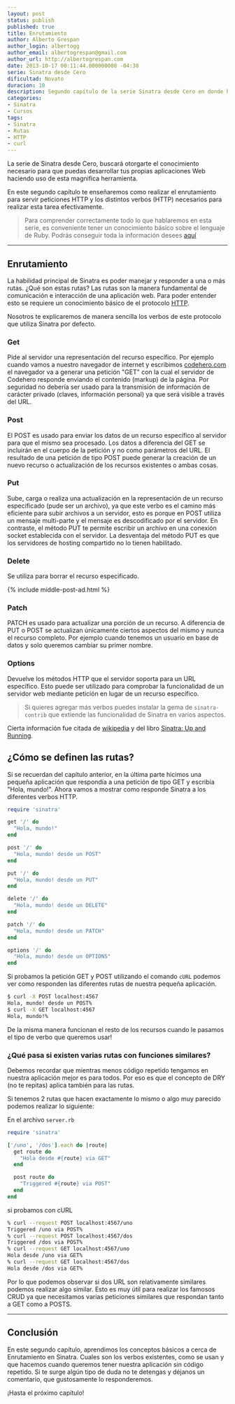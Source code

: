 ```yaml
---
layout: post
status: publish
published: true
title: Enrutamiento
author: Alberto Grespan
author_login: albertogg
author_email: albertogrespan@gmail.com
author_url: http://albertogrespan.com
date: 2013-10-17 00:11:44.000000000 -04:30
serie: Sinatra desde Cero
dificultad: Novato
duracion: 10
description: Segundo capítulo de la serie Sinatra desde Cero en donde hablamos sobre enrutamiento y verbos http que representan la estructura principal de la aplicación.
categories:
- Sinatra
- Cursos
tags:
- Sinatra
- Rutas
- HTTP
- curl
---
```

<p>La serie de Sinatra desde Cero, buscará otorgarte el conocimiento necesario para que puedas desarrollar tus propias aplicaciones Web haciendo uso de esta magnifica herramienta.</p>

<p>En este segundo capítulo te enseñaremos como realizar el enrutamiento para servir peticiones HTTP y los distintos verbos (HTTP) necesarios para realizar esta tarea efectivamente.</p>

<blockquote>
  <p>Para comprender correctamente todo lo que hablaremos en esta serie, es conveniente tener un conocimiento básico sobre el lenguaje de Ruby. Podrás conseguir toda la información desees <a href="http://codehero.co/category/tutoriales/ruby/">aquí</a></p>
</blockquote>

<hr />

<h2>Enrutamiento</h2>

<p>La habilidad principal de Sinatra es poder manejar y responder a una o más rutas. ¿Qué son estas rutas? Las rutas son la manera fundamental de comunicación e interacción de una aplicación web. Para poder entender esto se requiere un conocimiento básico de el protocolo <a href="http://es.wikipedia.org/wiki/Hypertext_Transfer_Protocol">HTTP</a>.</p>

<p>Nosotros te explicaremos de manera sencilla los verbos de este protocolo que utiliza Sinatra por defecto.</p>

<h3>Get</h3>

<p>Pide al servidor una representación del recurso específico. Por ejemplo cuando vamos a nuestro navegador de internet y escribimos <a href="http://codehero.com">codehero.com</a> el navegador va a generar una petición "GET" con la cual el servidor de Codehero responde enviando el contenido (markup) de la página. Por seguridad no debería ser usado para la transmisión de información de carácter privado (claves, información personal) ya que será visible a través del URL.</p>

<h3>Post</h3>

<p>El POST es usado para enviar los datos de un recurso específico al servidor para que el mismo sea procesado. Los datos a diferencia del GET se incluirán en el cuerpo de la petición y no como parámetros del URL. El resultado de una petición de tipo POST puede generar la creación de un nuevo recurso o actualización de los recursos existentes o ambas cosas.</p>

<h3>Put</h3>

<p>Sube, carga o realiza una actualización en la representación de un recurso especificado (pude ser un archivo), ya que este verbo es el camino más eficiente para subir archivos a un servidor, esto es porque en POST utiliza un mensaje multi-parte y el mensaje es descodificado por el servidor. En contraste, el método PUT te permite escribir un archivo en una conexión socket establecida con el servidor. La desventaja del método PUT es que los servidores de hosting compartido no lo tienen habilitado.</p>

<h3>Delete</h3>

<p>Se utiliza para borrar el recurso especificado.</p>

{% include middle-post-ad.html %}

<h3>Patch</h3>

<p>PATCH es usado para actualizar una porción de un recurso. A diferencia de PUT o POST se actualizan únicamente ciertos aspectos del mismo y nunca el recurso completo. Por ejemplo cuando tenemos un usuario en base de datos y solo queremos cambiar su primer nombre.</p>

<h3>Options</h3>

<p>Devuelve los métodos HTTP que el servidor soporta para un URL específico. Esto puede ser utilizado para comprobar la funcionalidad de un servidor web mediante petición en lugar de un recurso específico.</p>

<blockquote>
  <p>Si quieres agregar más verbos puedes instalar la gema de <code>sinatra-contrib</code> que extiende las funcionalidad de Sinatra en varios aspectos.</p>
</blockquote>

<p>Cierta información fue citada de <a href="http://es.wikipedia.org/wiki/Hypertext_Transfer_Protocol">wikipedia</a> y del libro <a href="http://shop.oreilly.com/product/0636920019664.do?sortby=publicationDate">Sinatra: Up and Running</a>.</p>

<h2>¿Cómo se definen las rutas?</h2>

<p>Si se recuerdan del capítulo anterior, en la última parte hicimos una pequeña aplicación que respondía a una petición de tipo GET y escribía "Hola, mundo!". Ahora vamos a mostrar como responde Sinatra a los diferentes verbos HTTP.</p>

```ruby
require 'sinatra'

get '/' do
  "Hola, mundo!"
end

post '/' do
  "Hola, mundo! desde un POST"
end

put '/' do
  "Hola, mundo! desde un PUT"
end

delete '/' do
  "Hola, mundo! desde un DELETE"
end

patch '/' do
  "Hola, mundo! desde un PATCH"
end

options '/' do
  "Hola, mundo! desde un OPTIONS"
end
```

<p>Si probamos la petición GET y POST utilizando el comando <code>cURL</code> podemos ver como responden las diferentes rutas de nuestra pequeña aplicación.</p>

```sh
$ curl -X POST localhost:4567
Hola, mundo! desde un POST%
$ curl -X GET localhost:4567
Hola, mundo!%
```

<p>De la misma manera funcionan el resto de los recursos cuando le pasamos el tipo de verbo que queremos usar!</p>

<h3>¿Qué pasa si existen varias rutas con funciones similares?</h3>

<p>Debemos recordar que mientras menos código repetido tengamos en nuestra aplicación mejor es para todos. Por eso es que el concepto de DRY (no te repitas) aplica también para las rutas.</p>

<p>Si tenemos 2 rutas que hacen exactamente lo mismo o algo muy parecido podemos realizar lo siguiente:</p>

<p>En el archivo <code>server.rb</code></p>

```ruby
require 'sinatra'

['/uno', '/dos'].each do |route|
  get route do
    "Hola desde #{route} via GET"
  end

  post route do
    "Triggered #{route} via POST"
  end
end
```

<p>si probamos con cURL</p>

```sh
% curl --request POST localhost:4567/uno
Triggered /uno via POST%
% curl --request POST localhost:4567/dos
Triggered /dos via POST%
% curl --request GET localhost:4567/uno
Hola desde /uno via GET%
% curl --request GET localhost:4567/dos
Hola desde /dos via GET%
```

<p>Por lo que podemos observar si dos URL son relativamente similares podemos realizar algo similar. Esto es muy útil para realizar los famosos CRUD ya que necesitamos varias peticiones similares que respondan tanto a GET como a POSTS.</p>

<hr />

<h2>Conclusión</h2>

<p>En este segundo capítulo, aprendimos los conceptos básicos a cerca de Enrutamiento en Sinatra. Cuales son los verbos existentes, como se usan y que hacemos cuando queremos tener nuestra aplicación sin código repetido. Si te surge algún tipo de duda no te detengas y déjanos un comentario, que gustosamente lo responderemos.</p>

<p>¡Hasta el próximo capítulo!</p>
